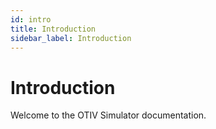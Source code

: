 ```yaml
---
id: intro
title: Introduction
sidebar_label: Introduction
---
```


# Introduction

Welcome to the OTIV Simulator documentation.